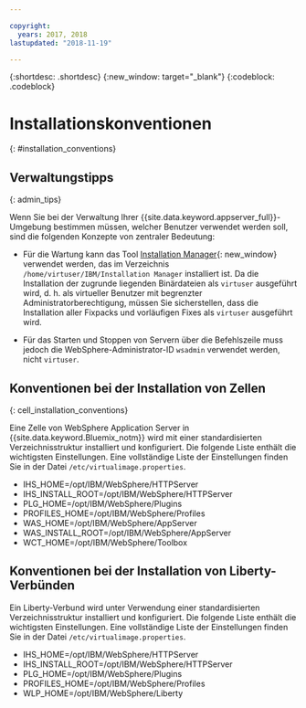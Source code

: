 ```yaml
---

copyright:
  years: 2017, 2018
lastupdated: "2018-11-19"

---
```


{:shortdesc: .shortdesc}
{:new_window: target="_blank"}
{:codeblock: .codeblock}

# Installationskonventionen
{: #installation_conventions}

## Verwaltungstipps
{: admin_tips}

Wenn Sie bei der Verwaltung Ihrer {{site.data.keyword.appserver_full}}-Umgebung bestimmen müssen, welcher Benutzer verwendet werden soll, sind die folgenden Konzepte von zentraler Bedeutung:

 * Für die Wartung kann das Tool [Installation Manager](http://www.ibm.com/support/knowledgecenter/SSDV2W_1.8.3/com.ibm.cic.agent.ui.doc/helpindex_imic.html){: new_window} verwendet werden, das im Verzeichnis `/home/virtuser/IBM/Installation Manager` installiert ist. Da die Installation der zugrunde liegenden Binärdateien als `virtuser` ausgeführt wird, d. h. als virtueller Benutzer mit begrenzter Administratorberechtigung, müssen Sie sicherstellen, dass die Installation aller Fixpacks und vorläufigen Fixes als `virtuser` ausgeführt wird.

 * Für das Starten und Stoppen von Servern über die Befehlszeile muss jedoch die WebSphere-Administrator-ID `wsadmin` verwendet werden, nicht `virtuser`.

## Konventionen bei der Installation von Zellen
{: cell_installation_conventions}

Eine Zelle von WebSphere Application Server in {{site.data.keyword.Bluemix_notm}} wird mit einer standardisierten Verzeichnisstruktur installiert und konfiguriert. Die folgende Liste enthält die wichtigsten Einstellungen. Eine vollständige Liste der Einstellungen finden Sie in der Datei `/etc/virtualimage.properties`.

* IHS_HOME=/opt/IBM/WebSphere/HTTPServer
* IHS_INSTALL_ROOT=/opt/IBM/WebSphere/HTTPServer
* PLG_HOME=/opt/IBM/WebSphere/Plugins
* PROFILES_HOME=/opt/IBM/WebSphere/Profiles
* WAS_HOME=/opt/IBM/WebSphere/AppServer
* WAS_INSTALL_ROOT=/opt/IBM/WebSphere/AppServer
* WCT_HOME=/opt/IBM/WebSphere/Toolbox

## Konventionen bei der Installation von Liberty-Verbünden

Ein Liberty-Verbund wird unter Verwendung einer standardisierten Verzeichnisstruktur installiert und konfiguriert. Die folgende Liste enthält die wichtigsten Einstellungen. Eine vollständige Liste der Einstellungen finden Sie in der Datei `/etc/virtualimage.properties`.

* IHS_HOME=/opt/IBM/WebSphere/HTTPServer
* IHS_INSTALL_ROOT=/opt/IBM/WebSphere/HTTPServer
* PLG_HOME=/opt/IBM/WebSphere/Plugins
* PROFILES_HOME=/opt/IBM/WebSphere/Profiles
* WLP_HOME=/opt/IBM/WebSphere/Liberty
